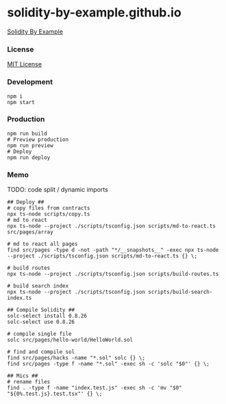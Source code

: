 # solidity-by-example.github.io

[Solidity By Example](https://solidity-by-example.org)

### License

[MIT License](LICENSE)

### Development

```shell
npm i
npm start
```

### Production

```shell
npm run build
# Preview production
npm run preview
# Deploy
npm run deploy
```

### Memo

TODO: code split / dynamic imports

```shell
## Deploy ##
# copy files from contracts
npx ts-node scripts/copy.ts
# md to react
npx ts-node --project ./scripts/tsconfig.json scripts/md-to-react.ts src/pages/array

# md to react all pages
find src/pages -type d -not -path "*/__snapshots__" -exec npx ts-node --project ./scripts/tsconfig.json scripts/md-to-react.ts {} \;

# build routes
npx ts-node --project ./scripts/tsconfig.json scripts/build-routes.ts

# build search index
npx ts-node --project ./scripts/tsconfig.json scripts/build-search-index.ts

## Compile Solidity ##
solc-select install 0.8.26
solc-select use 0.8.26

# compile single file
solc src/pages/hello-world/HelloWorld.sol

# find and compile sol
find src/pages/hacks -name "*.sol" solc {} \;
find src/pages -type f -name "*.sol" -exec sh -c 'solc "$0"' {} \;

## Mics ##
# rename files
find . -type f -name "index.test.js" -exec sh -c 'mv "$0" "${0%.test.js}.test.tsx"' {} \;
```

